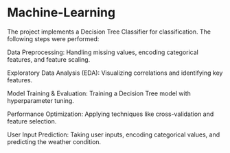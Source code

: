 # Machine-Learning
The project implements a Decision Tree Classifier for classification. The following steps were performed:

Data Preprocessing: Handling missing values, encoding categorical features, and feature scaling.

Exploratory Data Analysis (EDA): Visualizing correlations and identifying key features.

Model Training & Evaluation: Training a Decision Tree model with hyperparameter tuning.

Performance Optimization: Applying techniques like cross-validation and feature selection.

User Input Prediction: Taking user inputs, encoding categorical values, and predicting the weather condition.
